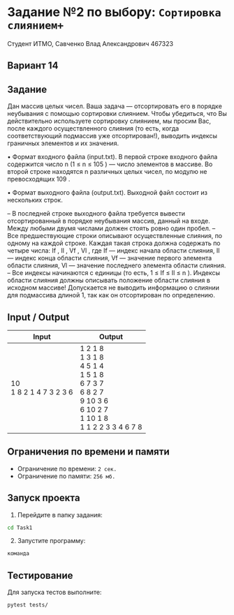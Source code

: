 # Задание №2 по выбору: `Сортировка слиянием+`
Студент ИТМО, Савченко Влад Александрович 467323

## Вариант 14

## Задание 
Дан массив целых чисел. Ваша задача — отсортировать его в порядке неубывания с помощью сортировки слиянием.
Чтобы убедиться, что Вы действительно используете сортировку слиянием, мы
просим Вас, после каждого осуществленного слияния (то есть, когда соответствующий подмассив уже отсортирован!), выводить индексы граничных элементов и
их значения.

• Формат входного файла (input.txt). В первой строке входного файла содержится число n (1 ≤ n ≤ 105
) — число элементов в массиве. Во второй
строке находятся n различных целых чисел, по модулю не превосходящих
109
.

• Формат выходного файла (output.txt). Выходной файл состоит из нескольких строк.

– В последней строке выходного файла требуется вывести отсортированный в порядке неубывания массив, данный на входе. Между любыми
двумя числами должен стоять ровно один пробел.
– Все предшествующие строки описывают осуществленные слияния, по
одному на каждой строке. Каждая такая строка должна содержать по
четыре числа: If , Il
, Vf , Vl
, где If — индекс начала области слияния,
Il — индекс конца области слияния, Vf — значение первого элемента
области слияния, Vl — значение последнего элемента области слияния.
– Все индексы начинаются с единицы (то есть, 1 ≤ If ≤ Il ≤ n ).
Индексы области слияния должны описывать положение области
слияния в исходном массиве! Допускается не выводить информацию
о слиянии для подмассива длиной 1, так как он отсортирован по определению.


## Input / Output 

| Input                     | Output                                                                                                                     |
|---------------------------|----------------------------------------------------------------------------------------------------------------------------|
| 10<br>1 8 2 1 4 7 3 2 3 6 | 1 2 1 8<br>1 3 1 8<br>4 5 1 4<br>1 5 1 8<br>6 7 3 7<br>6 8 2 7<br>9 10 3 6<br> 6 10 2 7<br>1 10 1 8<br>1 1 2 2 3 3 4 6 7 8 |


## Ограничения по времени и памяти

- Ограничение по времени: `2 сек.`
- Ограничение по памяти: `256 мб.`


## Запуск проекта
1. Перейдите в папку задания:
```bash
cd Task1
```

2. Запустите программу:
```bash
команда
```

## Тестирование
Для запуска тестов выполните:
```bash
pytest tests/
```
